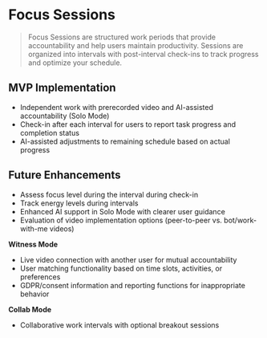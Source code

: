 # Focus Sessions

> Focus Sessions are structured work periods that provide accountability and help users maintain productivity. Sessions are organized into intervals with post-interval check-ins to track progress and optimize your schedule.

## MVP Implementation

- Independent work with prerecorded video and AI-assisted accountability (Solo Mode)
- Check-in after each interval for users to report task progress and completion status
- AI-assisted adjustments to remaining schedule based on actual progress

## Future Enhancements

- Assess focus level during the interval during check-in
- Track energy levels during intervals
- Enhanced AI support in Solo Mode with clearer user guidance
- Evaluation of video implementation options (peer-to-peer vs. bot/work-with-me videos)

**Witness Mode**

- Live video connection with another user for mutual accountability
- User matching functionality based on time slots, activities, or preferences
- GDPR/consent information and reporting functions for inappropriate behavior

**Collab Mode**

- Collaborative work intervals with optional breakout sessions
